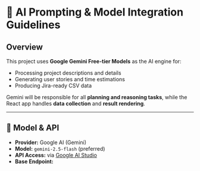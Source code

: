 # 🤖 AI Prompting & Model Integration Guidelines

## Overview
This project uses **Google Gemini Free-tier Models** as the AI engine for:
- Processing project descriptions and details
- Generating user stories and time estimations
- Producing Jira-ready CSV data

Gemini will be responsible for all **planning and reasoning tasks**, while the React app handles **data collection** and **result rendering**.

---

## 🎯 Model & API
- **Provider:** Google AI (Gemini)
- **Model:** `gemini-2.5-flash` (preferred)
- **API Access:** via [Google AI Studio](https://makersuite.google.com/app/apikey)
- **Base Endpoint:**
